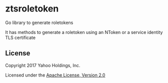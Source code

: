 ztsroletoken
===========

Go library to generate roletokens

It has methods to generate a roletoken using an NToken or a service identity TLS certificate

## License

Copyright 2017 Yahoo Holdings, Inc.

Licensed under the [Apache License, Version 2.0](http://www.apache.org/licenses/LICENSE-2.0)
